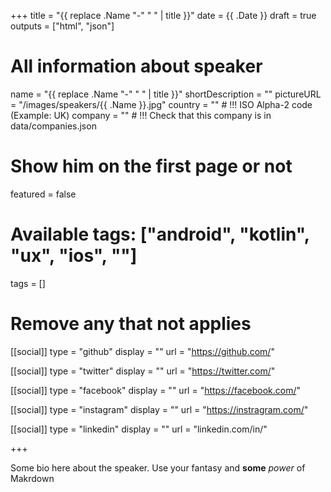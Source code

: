 +++
title = "{{ replace .Name "-" " " | title }}"
date = {{ .Date }}
draft = true
outputs = ["html", "json"]

# All information about speaker
name = "{{ replace .Name "-" " " | title }}"
shortDescription = ""
pictureURL = "/images/speakers/{{ .Name }}.jpg"
country = "" # !!! ISO Alpha-2 code (Example: UK)
company = "" # !!! Check that this company is in data/companies.json

# Show him on the first page or not
featured = false

# Available tags: ["android", "kotlin", "ux", "ios", ""]
tags = []

# Remove any that not applies
[[social]]
  type = "github"
  display = ""
  url = "https://github.com/<username>"

[[social]]
  type = "twitter"
  display = ""
  url = "https://twitter.com/<username>"

[[social]]
  type = "facebook"
  display = ""
  url = "https://facebook.com/<username>"

[[social]]
  type = "instagram"
  display = ""
  url = "https://instragram.com/<username>"

[[social]]
  type = "linkedin"
  display = ""
  url = "linkedin.com/in/<username>"

+++

Some bio here about the speaker. Use your fantasy and **some** _power_ of Makrdown
